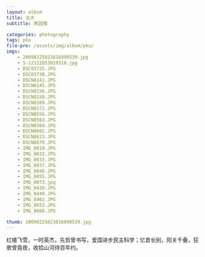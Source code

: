 ```yaml
---
layout: album
title: 北大
subtitle: 燕园情

categories: photography
tags: pku
file-pre: /assets/img/album/pku/
imgs:
    - 20090225023816890539.jpg
    - 5-12122Q53019310.jpg
    - DSC03725.JPG
    - DSC03738.JPG
    - DSCN8141.JPG
    - DSCN8145.JPG
    - DSCN8156.JPG
    - DSCN8158.JPG
    - DSCN8169.JPG
    - DSCN8172.JPG
    - DSCN8556.JPG
    - DSCN8563.JPG
    - DSCN8569.JPG
    - DSCN8602.JPG
    - DSCN8623.JPG
    - DSCN8679.JPG
    - IMG_0019.JPG
    - IMG_0032.JPG
    - IMG_0033.JPG
    - IMG_0037.JPG
    - IMG_0040.JPG
    - IMG_0055.JPG
    - IMG_0073.jpg
    - IMG_0439.JPG
    - IMG_0449.JPG
    - IMG_0462.JPG
    - IMG_8653.JPG
    - IMG_8668.JPG

thumb: 20090225023816890539.jpg
---
```


红楼飞雪，一时英杰，先哲曾书写，爱国进步民主科学；忆昔长别，阳关千叠，狂歌曾竟夜，收拾山河待百年约。

